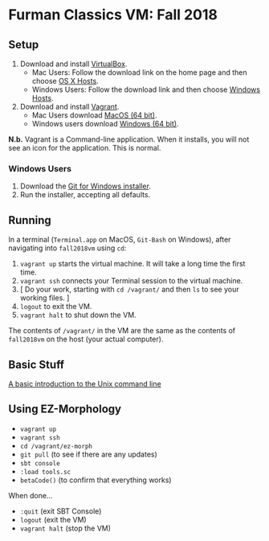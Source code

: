 # Furman Classics VM: Fall 2018

## Setup

1. Download and install [VirtualBox](https://www.virtualbox.org).
	- Mac Users: Follow the download link on the home page and then choose [OS X Hosts](https://download.virtualbox.org/virtualbox/5.2.18/VirtualBox-5.2.18-124319-OSX.dmg).
	- Windows Users: Follow the download link and then choose [Windows Hosts](https://download.virtualbox.org/virtualbox/5.2.18/VirtualBox-5.2.18-124319-Win.exe).
1. Download and install [Vagrant](https://www.vagrantup.com). 
	- Mac Users download [MacOS (64 bit)](https://releases.hashicorp.com/vagrant/2.1.4/vagrant_2.1.4_x86_64.dmg). 
	- Windows users download [Windows (64 bit)](https://releases.hashicorp.com/vagrant/2.1.4/vagrant_2.1.4_x86_64.msi).

**N.b.** Vagrant is a Command-line application. When it installs, you will not see an icon for the application. This is normal.

### Windows Users

1. Download the [Git for Windows installer](https://gitforwindows.org).
1. Run the installer, accepting all defaults.

## Running

In a terminal (`Terminal.app` on MacOS, `Git-Bash` on Windows), after navigating into `fall2018vm` using `cd`:

1. `vagrant up` starts the virtual machine. It will take a long time the first time.
1. `vagrant ssh` connects your Terminal session to the virtual machine.
1. [ Do your work, starting with `cd /vagrant/` and then `ls` to see your working files. ]
1. `logout` to exit the VM.
1. `vagrant halt` to shut down the VM.

The contents of `/vagrant/` in the VM are the same as the contents of `fall2018vm` on the host (your actual computer).

## Basic Stuff

[A basic introduction to the Unix command line](https://eumaeus.github.io/2018/09/07/cli.html)

## Using EZ-Morphology

- `vagrant up`
- `vagrant ssh`
- `cd /vagrant/ez-morph`
- `git pull` (to see if there are any updates)
- `sbt console`
- `:load tools.sc`
- `betaCode()` (to confirm that everything works)

When done…

- `:quit` (exit SBT Console)
- `logout` (exit the VM)
- `vagrant halt` (stop the VM)


		